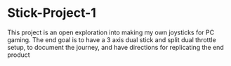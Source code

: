 # Stick-Project-1

This project is an open exploration into making my own joysticks for PC gaming.  The end goal is to have a 3 axis dual stick and split dual throttle setup, to document the journey, and have directions for replicating the end product
